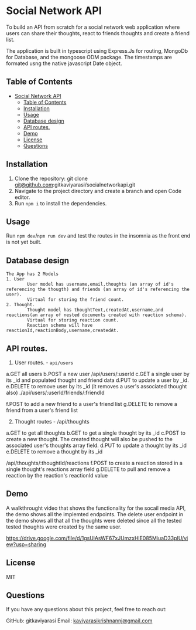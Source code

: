 # Social Network API
To build an API from scratch for a social network web application where users can share their thoughts, react to friends thoughts and create a friend list.

The application is built in typescript using Express.Js for routing, MongoDb for Database, and the mongoose ODM package. The timestamps are formated usng the native javascript Date object.

## Table of Contents 
- [Social Network API](#social-network-api)
  - [Table of Contents](#table-of-contents)
  - [Installation](#installation)
  - [Usage](#usage)
  - [Database design](#database-design)
  - [API routes.](#api-routes)
  - [Demo](#demo)
  - [License](#license)
  - [Questions](#questions)

## Installation
1. Clone the repository:
    git clone git@github.com:gitkaviyarasi/socialnetworkapi.git
2. Navigate to the project directory and create a branch and open Code editor.
3. Run `npm i` to install the dependencies. 
   

## Usage
Run `npm dev`/`npm run dev` and test the routes in the insomnia as the front end is not yet built. 

## Database design
    The App has 2 Models 
    1. User 
            User model has username,email,thoughts (an array of id's referencing the thougth) and friends (an array of id's referencing the user).
            Virtual for storing the friend count.
    2. Thought.
            Thought model has thoughtText,createdAt,username,and reactions(an array of nested documents created with reaction schema).
            Virtual for storing reaction count.
            Reaction schema will have reactionId,reactionBody,username,createdAt.

## API routes.
1. User routes.  - `api/users`

a.GET all users
b.POST a new user 
/api/users/:userId
c.GET a single user by its _id and populated thought and friend data
d.PUT to update a user by _id.
e.DELETE to remove user by its _id  (it removes a user's associated thought also)
./api/users/:userId/friends/:friendId

f.POST to add a new friend to a user's friend list
g.DELETE to remove a friend from a user's friend list

2. Thought routes - /api/thoughts

a.GET to get all thoughts
b.GET to get a single thought by its _id
c.POST to create a new thought. The created thought will also be pushed to the associated user's thoughts array field.
d.PUT to update a thought by its _id
e.DELETE to remove a thought by its _id

/api/thoughts/:thoughtId/reactions
f.POST to create a reaction stored in a single thought's reactions array field
g.DELETE to pull and remove a reaction by the reaction's reactionId value

## Demo
A walkthrought video that shows the functionality for the socail media API, the demo shows all the implemted endpoints. The delete user endpoint in the demo shows all that all the thoughts were deleted since all the tested tested thoughts were created by the same user.

https://drive.google.com/file/d/1gsUiAsWF67xJUmzxHlE085MiuaD33pIU/view?usp=sharing


## License
MIT

## Questions
If you have any questions about this project, feel free to reach out:

GitHub: gitkaviyarasi 
Email: kaviyarasikrishnannj@gmail.com
